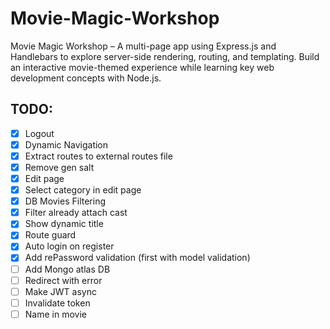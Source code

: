 # Movie-Magic-Workshop
Movie Magic Workshop – A multi-page app using Express.js and Handlebars to explore server-side rendering, routing, and templating. Build an interactive movie-themed experience while learning key web development concepts with Node.js.


## TODO:
 - [x] Logout
 - [x] Dynamic Navigation
 - [x] Extract routes to external routes file
 - [x] Remove gen salt
 - [x] Edit page
 - [x] Select category in edit page
 - [x] DB Movies Filtering
 - [x] Filter already attach cast
 - [x] Show dynamic title
 - [x] Route guard
 - [x] Auto login on register
 - [x] Add rePassword validation (first with model validation)
 - [ ] Add Mongo atlas DB
 - [ ] Redirect with error
 - [ ] Make JWT async
 - [ ] Invalidate token
 - [ ] Name in movie